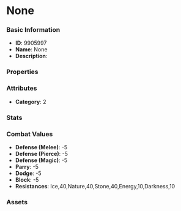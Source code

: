 # None



### Basic Information

- **ID**: 9905997
- **Name**: None
- **Description**: 

### Properties


### Attributes

- **Category**: 2

### Stats


### Combat Values

- **Defense (Melee)**: -5
- **Defense (Pierce)**: -5
- **Defense (Magic)**: -5
- **Parry**: -5
- **Dodge**: -5
- **Block**: -5
- **Resistances**: Ice,40,Nature,40,Stone,40,Energy,10,Darkness,10

### Assets


